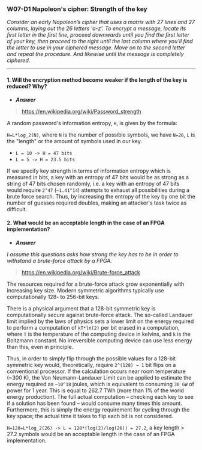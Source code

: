 ### W07-D1 Napoleon's cipher: Strength of the key

*Consider an early Napoleon’s cipher that uses a matrix with 27 lines and 27 columns, laying out the 26 letters 'a-z'. To 
encrypt a message, locate its first letter in the first line, proceed downwards until you find the first letter of your key, 
then proceed to the right until the last column where you’ll find the letter to use in your ciphered message. Move on to the 
second letter and repeat the procedure. And likewise until the message is completely ciphered.*

----

#### 1. Will the encryption method become weaker if the length of the key is reduced? Why?

- ***Answer***

>https://en.wikipedia.org/wiki/Password_strength

A random password's information entropy, `H`, is given by the formula:

`H=L*log_2(N)`, where `N` is the number of possible symbols, we have `N=26`, `L` is the "length" or the amount of symbols used in our key.

* `L = 10 -> H = 47 bits`
* `L = 5 -> H = 23.5 bits`


If we specify key strength in terms of information entropy which is measured in bits, a key with an entropy of 47 bits would be as strong as a string of 47 bits chosen randomly, i.e. a key with an entropy of 47 bits would require `2^47` (`~1.41^14`) attempts to exhaust all possibilities during a brute force search. Thus, by increasing the entropy of the key by one bit the number of guesses required doubles, making an attacker's task twice as difficult.

#### 2. What would be an acceptable length in the case of an FPGA implementation?

- ***Answer***

*I assume this questions asks how strong the key has to be in order to withstand a brute-force attack by a FPGA.*

>https://en.wikipedia.org/wiki/Brute-force_attack

The resources required for a brute-force attack grow exponentially with increasing key size. Modern symmetric algorithms typically use computationally 128- to 256-bit keys.

There is a physical argument that a 128-bit symmetric key is computationally secure against brute-force attack. The so-called Landauer limit implied by the laws of physics sets a lower limit on the energy required to perform a computation of `kT*ln(2)` per bit erased in a computation, where `T` is the temperature of the computing device in kelvins, and `k` is the Boltzmann constant. No irreversible computing device can use less energy than this, even in principle.

Thus, in order to simply flip through the possible values for a 128-bit symmetric key would, theoretically, require `2^(128) − 1` bit flips on a conventional processor. If the calculation occurs near room temperature (~300 K), the Von Neumann-Landauer Limit can be applied to estimate the energy required as `~10^18` joules, which is equivalent to consuming `30 GW` of power for 1 year. This is equal to 262.7 TWh (more than 1% of the world energy production). The full actual computation – checking each key to see if a solution has been found – would consume many times this amount. Furthermore, this is simply the energy requirement for cycling through the key space; the actual time it takes to flip each bit is not considered.

`H=128=L*log_2(26) -> L = 128*(log(2)/log(26)) = 27.2`, a key length > 27.2 symbols would be an acceptable length in the case of an FPGA implementation.
